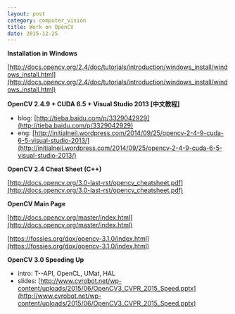 ```yaml
---
layout: post
category: computer_vision
title: Work on OpenCV
date: 2015-12-25
---
```


**Installation in Windows**

[http://docs.opencv.org/2.4/doc/tutorials/introduction/windows_install/windows_install.html](http://docs.opencv.org/2.4/doc/tutorials/introduction/windows_install/windows_install.html)

**OpenCV 2.4.9 + CUDA 6.5 + Visual Studio 2013 [中文教程]**

- blog: [http://tieba.baidu.com/p/3329042929](http://tieba.baidu.com/p/3329042929)
- eng: [http://initialneil.wordpress.com/2014/09/25/opencv-2-4-9-cuda-6-5-visual-studio-2013/](http://initialneil.wordpress.com/2014/09/25/opencv-2-4-9-cuda-6-5-visual-studio-2013/)

**OpenCV 2.4 Cheat Sheet (C++)**

[http://docs.opencv.org/3.0-last-rst/opencv_cheatsheet.pdf](http://docs.opencv.org/3.0-last-rst/opencv_cheatsheet.pdf)

**OpenCV Main Page**

[http://docs.opencv.org/master/index.html](http://docs.opencv.org/master/index.html)

[https://fossies.org/dox/opencv-3.1.0/index.html](https://fossies.org/dox/opencv-3.1.0/index.html)

**OpenCV 3.0 Speeding Up**

- intro: T--API, OpenCL, UMat, HAL
- slides: [http://www.cvrobot.net/wp-content/uploads/2015/06/OpenCV3_CVPR_2015_Speed.pptx](http://www.cvrobot.net/wp-content/uploads/2015/06/OpenCV3_CVPR_2015_Speed.pptx)